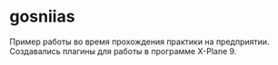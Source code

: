 # gosniias
Пример работы во время прохождения практики на предприятии. Создавались плагины для работы в программе X-Plane 9. 
